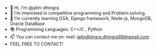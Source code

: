 - 👋 Hi, I’m @jatin-dhingra
- 👀 I’m interested in competitive programming and Problem solving.
- 🌱 I’m currently learning DSA, Django framework, Node-js, MongoDB, Oracle DataBase
- 📚 Programming Languages: C++/C , Python
- 📫 You can contact me on:
    mail: jatindhingra.dhingra99@gmail.com
- FEEL FREE TO CONTACT!
    

<!---
jatin-dhingra/jatin-dhingra is a ✨ special ✨ repository because its `README.md` (this file) appears on your GitHub profile.
You can click the Preview link to take a look at your changes.
--->
